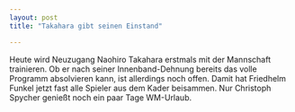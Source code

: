 ```yaml
---
layout: post
title: "Takahara gibt seinen Einstand"

---
```


Heute wird Neuzugang Naohiro Takahara erstmals mit der Mannschaft trainieren. Ob er nach seiner Innenband-Dehnung bereits das volle Programm absolvieren kann, ist allerdings noch offen. Damit hat Friedhelm Funkel jetzt fast alle Spieler aus dem Kader beisammen. Nur Christoph Spycher genießt noch ein paar Tage WM-Urlaub.


